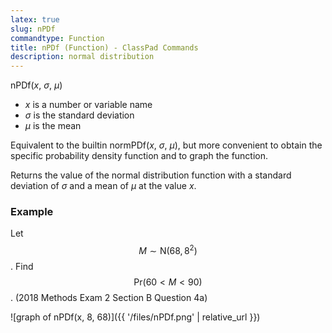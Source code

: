 ```yaml
---
latex: true
slug: nPDf
commandtype: Function
title: nPDf (Function) - ClassPad Commands
description: normal distribution
---
```


nPDf(*x*, *σ*, *μ*)

- *x* is a number or variable name
- *σ* is the standard deviation
- *μ* is the mean

Equivalent to the builtin normPDf(*x*, *σ*, *μ*), but more convenient to obtain the specific probability density function and to graph the function.

Returns the value of the normal distribution function with a standard deviation of *σ* and a mean of *μ* at the value *x*.

### Example

Let $$ M \sim \mathrm{N}(68, 8^2) $$. Find $$ \mathrm{Pr}(60<M<90) $$. (2018 Methods Exam 2 Section B Question 4a)

![graph of nPDf(x, 8, 68)]({{ '/files/nPDf.png' | relative_url }})